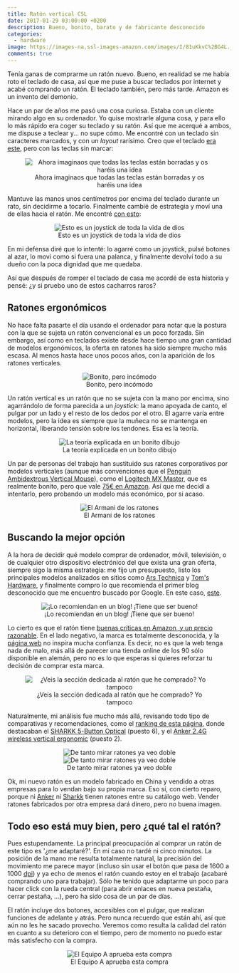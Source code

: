 ```yaml
---
title: Ratón vertical CSL
date: 2017-01-29 03:00:00 +0200
description: Bueno, bonito, barato y de fabricante desconocido
categories:
  - hardware
image: https://images-na.ssl-images-amazon.com/images/I/81uKkvC%2BG4L._SL1500_.jpg
comments: true
---
```


Tenía ganas de comprarme un ratón nuevo. Bueno, en realidad se me había roto el teclado de casa, así que me puse a buscar teclados por internet y acabé comprando un ratón. El teclado también, pero más tarde. Amazon es un invento del demonio.

Hace un par de años me pasó una cosa curiosa. Estaba con un cliente mirando algo en su ordenador. Yo quise mostrarle alguna cosa, y para ello lo más rápido era coger su teclado y su ratón. Así que me acerqué a ambos, me dispuse a teclear y... no supe cómo. Me encontré con un teclado sin caracteres marcados, y con un _layout_ rarísimo. Creo que el teclado [era este](https://www.trulyergonomic.com/store/truly-ergonomic-mechanical-keyboard-soft-tactile-kailh-cherry-mx-compatible-brown-keyswitches-227-english), pero con las teclas sin marcar:

<div style="text-align:center">
    <figure>
        <img alt="Ahora imaginaos que todas las teclas están borradas y os haréis una idea" src ="/images/Truly_Ergonomic_Keyboard2.jpg" />
        <figcaption>Ahora imaginaos que todas las teclas están borradas y os haréis una idea</figcaption>
    </figure>
</div>

Mantuve las manos unos centímetros por encima del teclado durante un rato, sin decidirme a tocarlo. Finalmente cambié de estrategia y moví una de ellas hacia el ratón. Me encontré [con esto](http://www.posturite.co.uk/penguin-mouse.html):

<div style="text-align:center">
    <figure>
        <img alt="Esto es un joystick de toda la vida de dios" src ="/images/penguin_vertical_mouse.jpg" />
        <figcaption>Esto es un joystick de toda la vida de dios</figcaption>
    </figure>
</div>

En mi defensa diré que lo intenté: lo agarré como un joystick, pulsé botones al azar, lo moví como si fuera una palanca, y finalmente devolví todo a su dueño con la poca dignidad que me quedaba.

Así que después de romper el teclado de casa me acordé de esta historia y pensé: ¿y si pruebo uno de estos cacharros raros?

## Ratones ergonómicos
No hace falta pasarte el día usando el ordenador para notar que la postura con la  que se sujeta un ratón convencional es un poco forzada. Sin embargo, así como en teclados existe desde hace tiempo una gran cantidad de modelos ergonómicos, la oferta en ratones ha sido siempre mucho más escasa. Al menos hasta hace unos pocos años, con la aparición de los ratones verticales. 

<div style="text-align:center">
    <figure>
        <img alt="Bonito, pero incómodo" src ="/images/night-apple-mouse-mac.jpg" />
        <figcaption>Bonito, pero incómodo</figcaption>
    </figure>
</div>

Un ratón vertical es un ratón que no se sujeta con la mano por encima, sino agarrándolo de forma parecida a un *joystick*: la mano apoyada de canto, el pulgar por un lado y el resto de los dedos por el otro. El agarre varía entre modelos, pero la idea es siempre que la muñeca no se mantenga en horizontal, liberando tensión sobre los tendones. Esa es la teoría.

<div style="text-align:center">
    <figure>
        <img alt="La teoría explicada en un bonito dibujo" src ="/images/Why-use-a-Vertical-Mouse3.jpg" />
        <figcaption>La teoría explicada en un bonito dibujo</figcaption>
    </figure>
</div>

Un par de personas del trabajo han sustituido sus ratones corporativos por modelos verticales (aunque más convenciones que el [Penguin Ambidextrous Vertical Mouse](http://www.posturite.co.uk/penguin-mouse.html)), como el [Logitech MX Master](http://www.logitech.com/en-us/product/mx-master?crid=7), que es realmente bonito, pero que vale [75€ en Amazon](https://www.amazon.es/Logitech-MX-Master-Rat%C3%B3n-inal%C3%A1mbrico/dp/B00ULNAOMA/ref=sr_1_5?s=computers&ie=UTF8&qid=1485540765&sr=1-5). Así que me decidí a intentarlo, pero probando un modelo más económico, por si acaso.

<div style="text-align:center">
    <figure>
        <img alt="El Armani de los ratones" src ="https://images-na.ssl-images-amazon.com/images/I/61fs%2B1Mz1TL._SX522_.jpg
" />
        <figcaption>El Armani de los ratones</figcaption>
    </figure>
</div>

## Buscando la mejor opción

A la hora de decidir qué modelo comprar de ordenador, móvil, televisión, o de cualquier otro dispositivo electrónico del que exista una gran oferta, siempre sigo la misma estrategia: me fijo un presupuesto, listo los principales modelos analizados en sitios como [Ars Technica](https://arstechnica.com/gadgets/) y [Tom's Hardware](http://www.tomshardware.com/articles/review/), y finalmente compro lo que recomienda el primer blog desconocido que me encuentro buscado por Google. En este caso, [este](http://blog.pythonaro.com/2016/08/csl-vertical-mouse-review.html). 

<div style="text-align:center">
    <figure>
        <img alt="¡Lo recomiendan en un blog! ¡Tiene que ser bueno!" src ="https://images-na.ssl-images-amazon.com/images/I/81uKkvC%2BG4L._SL1500_.jpg
" />
        <figcaption>¡Lo recomiendan en un blog! ¡Tiene que ser bueno!</figcaption>
    </figure>
</div>

Lo cierto es que el ratón tiene [buenas críticas en Amazon, y un precio razonable](https://www.amazon.es/gp/product/B00KXRWR1A/ref=oh_aui_detailpage_o02_s00?ie=UTF8&psc=1). En el lado negativo, la marca es totalmente desconocida, y la [página web](https://www.csl-computer.com/shop/) no inspira mucha confianza. Es decir, no es que la web tenga nada de malo, más allá de parecer una tienda online de los 90 sólo disponible en alemán, pero no es lo que esperas si quieres reforzar tu decisión de comprar esta marca.

<div style="text-align:center">
    <figure>
        <img alt="¿Veis la sección dedicada al ratón que he comprado? Yo tampoco" src ="/images/csl.jpg" />
        <figcaption>¿Veis la sección dedicada al ratón que he comprado? Yo tampoco</figcaption>
    </figure>
</div>

Naturalmente, mi análisis fue mucho más allá, revisando todo tipo de comparativas y recomendaciones, como el [ranking de esta página](https://wiki.ezvid.com/best-vertical-mice), donde destacaban el [SHARKK 5-Button Optical](https://www.amazon.co.uk/SHARKK%C2%AE-Wireless-Ergonomic-Vertical-Computer/dp/B0155JLOC8/ref=as_li_ss_tl?ie=UTF8&qid=1470307692&sr=8-1&keywords=sharkk+mouse&linkCode=sl1&tag=subclassed-21&linkId=3cd730faba892a050e6d85033b08c689) (puesto 6), y el [Anker 2.4G wireless vertical ergonomic](https://www.amazon.com/Anker-Wireless-Vertical-Ergonomic-Optical/dp/B00BIFNTMC) (puesto 2). 

<div style="text-align:center">
    <figure>
        <img alt="De tanto mirar ratones ya veo doble" src ="https://images-na.ssl-images-amazon.com/images/I/61m0uo2D05L._SX522_.jpg" />
        <img alt="De tanto mirar ratones ya veo doble" src ="https://images-na.ssl-images-amazon.com/images/I/71d7r9qzUpL._SX522_.jpg" />
        <figcaption>De tanto mirar ratones ya veo doble</figcaption>
    </figure>
</div>

Ok, mi nuevo ratón es un modelo fabricado en China y vendido a otras empresas para lo vendan bajo su propia marca. Eso sí, con cierto reparo, porque ni [Anker](https://www.anker.com/) ni [Sharkk](https://www.sharkk.com/) tienen ratones entre su catálogo web. Vender ratones fabricados por otra empresa dará dinero, pero no buena imagen.

## Todo eso está muy bien, pero ¿qué tal el ratón?
Pues estupendamente. La principal preocupación al comprar un ratón de este tipo es '¿me adaptaré?'. En mi caso no tardé ni cinco minutos. La posición de la mano me resulta totalmente natural, la precisión del movimiento me parece mayor (incluso sin usar el botón que pasa de 1600 a 1000 [dpi](https://www.taringa.net/post/info/16991929/Que-son-los-DPI-PPP-en-un-Mouse.html)) y ya echo de menos el ratón cuando estoy en el trabajo (acabaré comprando uno para trabajar). Sólo he tenido que adaptarme un poco para hacer click con la rueda central (para abrir enlaces en nueva pestaña, cerrar pestaña, ...), pero ha sido cosa de un par de días.

El ratón incluye dos botones, accesibles con el pulgar, que realizan funciones de adelante y atrás. Pero nunca recuerdo que están ahí, así que aún no les he sacado provecho. Veremos como resulta la calidad del ratón en cuanto a su deterioro con el tiempo, pero de momento no puedo estar más satisfecho con la compra.

<div style="text-align:center">
    <figure>
        <img alt="El Equipo A aprueba esta compra" src ="/images/i-love-it-when-a-plan-comes-together.jpg" />
        <figcaption>El Equipo A aprueba esta compra</figcaption>
    </figure>
</div>



